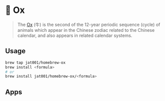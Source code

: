 # 🐂 Ox

> The [Ox](https://en.wikipedia.org/wiki/Ox_(zodiac)) (牛) is the second of the 12-year periodic sequence (cycle) of animals which appear in the Chinese zodiac related to the Chinese calendar, and also appears in related calendar systems.


## Usage

```bash
brew tap jat001/homebrew-ox
brew install <formula>
# or
brew install jat001/homebrew-ox/<formula>
```

## Apps
